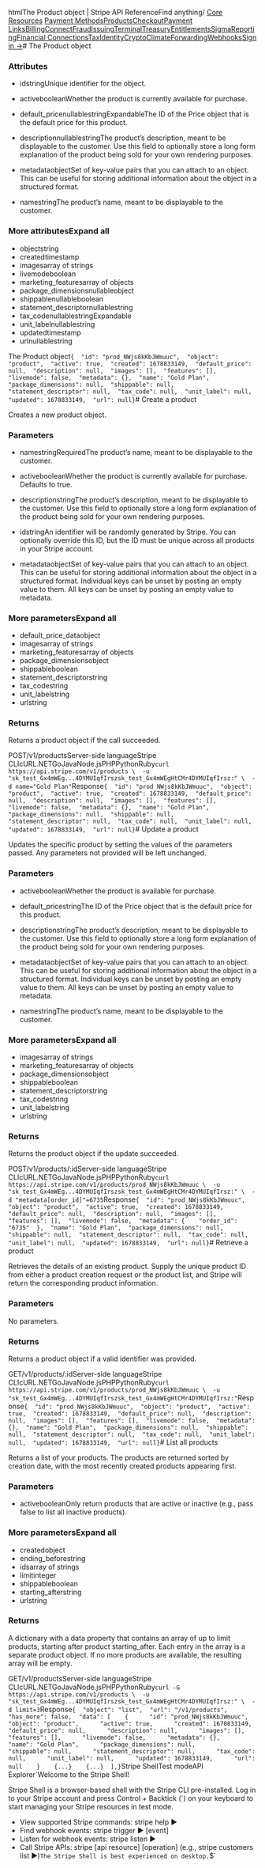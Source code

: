 htmlThe Product object | Stripe API Reference[](/api)Find anything/
[Core Resources](#)
[Payment Methods](#)[Products](#)[Checkout](#)[Payment Links](#)[Billing](#)[Connect](#)[Fraud](#)[Issuing](#)[Terminal](#)[Treasury](#)[Entitlements](#)[Sigma](#)[Reporting](#)[Financial Connections](#)[Tax](#)[Identity](#)[Crypto](#)[Climate](#)[Forwarding](#)[Webhooks](#)[Sign in →](https://dashboard.stripe.com/login)# The Product object

### Attributes

- idstringUnique identifier for the object.


- activebooleanWhether the product is currently available for purchase.


- default_pricenullablestringExpandableThe ID of the Price object that is the default price for this product.


- descriptionnullablestringThe product’s description, meant to be displayable to the customer. Use this field to optionally store a long form explanation of the product being sold for your own rendering purposes.


- metadataobjectSet of key-value pairs that you can attach to an object. This can be useful for storing additional information about the object in a structured format.


- namestringThe product’s name, meant to be displayable to the customer.



### More attributesExpand all

- objectstring
- createdtimestamp
- imagesarray of strings
- livemodeboolean
- marketing_featuresarray of objects
- package_dimensionsnullableobject
- shippablenullableboolean
- statement_descriptornullablestring
- tax_codenullablestringExpandable
- unit_labelnullablestring
- updatedtimestamp
- urlnullablestring

The Product object`{  "id": "prod_NWjs8kKbJWmuuc",  "object": "product",  "active": true,  "created": 1678833149,  "default_price": null,  "description": null,  "images": [],  "features": [],  "livemode": false,  "metadata": {},  "name": "Gold Plan",  "package_dimensions": null,  "shippable": null,  "statement_descriptor": null,  "tax_code": null,  "unit_label": null,  "updated": 1678833149,  "url": null}`# Create a product

Creates a new product object.

### Parameters

- namestringRequiredThe product’s name, meant to be displayable to the customer.


- activebooleanWhether the product is currently available for purchase. Defaults to true.


- descriptionstringThe product’s description, meant to be displayable to the customer. Use this field to optionally store a long form explanation of the product being sold for your own rendering purposes.


- idstringAn identifier will be randomly generated by Stripe. You can optionally override this ID, but the ID must be unique across all products in your Stripe account.


- metadataobjectSet of key-value pairs that you can attach to an object. This can be useful for storing additional information about the object in a structured format. Individual keys can be unset by posting an empty value to them. All keys can be unset by posting an empty value to metadata.



### More parametersExpand all

- default_price_dataobject
- imagesarray of strings
- marketing_featuresarray of objects
- package_dimensionsobject
- shippableboolean
- statement_descriptorstring
- tax_codestring
- unit_labelstring
- urlstring

### Returns

Returns a product object if the call succeeded.

POST/v1/productsServer-side languageStripe CLIcURL.NETGoJavaNode.jsPHPPythonRuby[](#)[](#)`curl https://api.stripe.com/v1/products \  -u "sk_test_Gx4mWEg...4DYMUIqfIrszsk_test_Gx4mWEgHtCMr4DYMUIqfIrsz:" \  -d name="Gold Plan"`Response`{  "id": "prod_NWjs8kKbJWmuuc",  "object": "product",  "active": true,  "created": 1678833149,  "default_price": null,  "description": null,  "images": [],  "features": [],  "livemode": false,  "metadata": {},  "name": "Gold Plan",  "package_dimensions": null,  "shippable": null,  "statement_descriptor": null,  "tax_code": null,  "unit_label": null,  "updated": 1678833149,  "url": null}`# Update a product

Updates the specific product by setting the values of the parameters passed. Any parameters not provided will be left unchanged.

### Parameters

- activebooleanWhether the product is available for purchase.


- default_pricestringThe ID of the Price object that is the default price for this product.


- descriptionstringThe product’s description, meant to be displayable to the customer. Use this field to optionally store a long form explanation of the product being sold for your own rendering purposes.


- metadataobjectSet of key-value pairs that you can attach to an object. This can be useful for storing additional information about the object in a structured format. Individual keys can be unset by posting an empty value to them. All keys can be unset by posting an empty value to metadata.


- namestringThe product’s name, meant to be displayable to the customer.



### More parametersExpand all

- imagesarray of strings
- marketing_featuresarray of objects
- package_dimensionsobject
- shippableboolean
- statement_descriptorstring
- tax_codestring
- unit_labelstring
- urlstring

### Returns

Returns the product object if the update succeeded.

POST/v1/products/:idServer-side languageStripe CLIcURL.NETGoJavaNode.jsPHPPythonRuby[](#)[](#)`curl https://api.stripe.com/v1/products/prod_NWjs8kKbJWmuuc \  -u "sk_test_Gx4mWEg...4DYMUIqfIrszsk_test_Gx4mWEgHtCMr4DYMUIqfIrsz:" \  -d "metadata[order_id]"=6735`Response`{  "id": "prod_NWjs8kKbJWmuuc",  "object": "product",  "active": true,  "created": 1678833149,  "default_price": null,  "description": null,  "images": [],  "features": [],  "livemode": false,  "metadata": {    "order_id": "6735"  },  "name": "Gold Plan",  "package_dimensions": null,  "shippable": null,  "statement_descriptor": null,  "tax_code": null,  "unit_label": null,  "updated": 1678833149,  "url": null}`# Retrieve a product

Retrieves the details of an existing product. Supply the unique product ID from either a product creation request or the product list, and Stripe will return the corresponding product information.

### Parameters

No parameters.

### Returns

Returns a product object if a valid identifier was provided.

GET/v1/products/:idServer-side languageStripe CLIcURL.NETGoJavaNode.jsPHPPythonRuby[](#)[](#)`curl https://api.stripe.com/v1/products/prod_NWjs8kKbJWmuuc \  -u "sk_test_Gx4mWEg...4DYMUIqfIrszsk_test_Gx4mWEgHtCMr4DYMUIqfIrsz:"`Response`{  "id": "prod_NWjs8kKbJWmuuc",  "object": "product",  "active": true,  "created": 1678833149,  "default_price": null,  "description": null,  "images": [],  "features": [],  "livemode": false,  "metadata": {},  "name": "Gold Plan",  "package_dimensions": null,  "shippable": null,  "statement_descriptor": null,  "tax_code": null,  "unit_label": null,  "updated": 1678833149,  "url": null}`# List all products

Returns a list of your products. The products are returned sorted by creation date, with the most recently created products appearing first.

### Parameters

- activebooleanOnly return products that are active or inactive (e.g., pass false to list all inactive products).



### More parametersExpand all

- createdobject
- ending_beforestring
- idsarray of strings
- limitinteger
- shippableboolean
- starting_afterstring
- urlstring

### Returns

A dictionary with a data property that contains an array of up to limit products, starting after product starting_after. Each entry in the array is a separate product object. If no more products are available, the resulting array will be empty.

GET/v1/productsServer-side languageStripe CLIcURL.NETGoJavaNode.jsPHPPythonRuby[](#)[](#)`curl -G https://api.stripe.com/v1/products \  -u "sk_test_Gx4mWEg...4DYMUIqfIrszsk_test_Gx4mWEgHtCMr4DYMUIqfIrsz:" \  -d limit=3`Response`{  "object": "list",  "url": "/v1/products",  "has_more": false,  "data": [    {      "id": "prod_NWjs8kKbJWmuuc",      "object": "product",      "active": true,      "created": 1678833149,      "default_price": null,      "description": null,      "images": [],      "features": [],      "livemode": false,      "metadata": {},      "name": "Gold Plan",      "package_dimensions": null,      "shippable": null,      "statement_descriptor": null,      "tax_code": null,      "unit_label": null,      "updated": 1678833149,      "url": null    }    {...}    {...}  ],}`Stripe ShellTest modeAPI Explorer[](https://stripe.com/docs/stripe-cli#install)`Welcome to the Stripe Shell!

Stripe Shell is a browser-based shell with the Stripe CLI pre-installed. Log in to your
Stripe account and press Control + Backtick (`) on your keyboard to start managing your Stripe
resources in test mode.

- View supported Stripe commands: stripe help ▶️
- Find webhook events: stripe trigger ▶️ [event]
- Listen for webhook events: stripe listen ▶
- Call Stripe APIs: stripe [api resource] [operation] (e.g., stripe customers list ▶️)`The Stripe Shell is best experienced on desktop.`$`